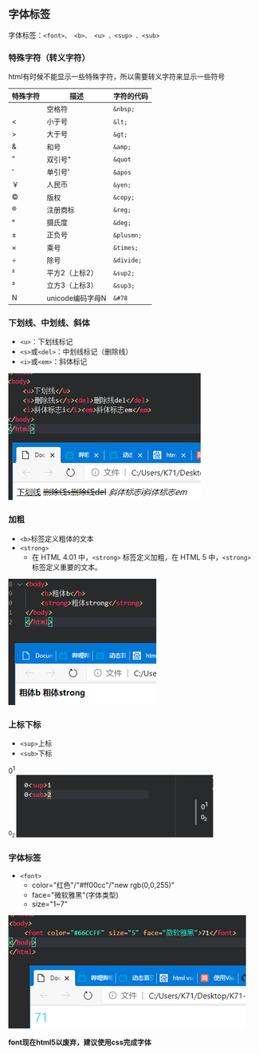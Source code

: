 ## 字体标签

字体标签：`<font>、 <b>、 <u> 、<sup> 、<sub>`  

### 特殊字符（转义字符）

html有时候不能显示一些特殊字符，所以需要转义字符来显示一些符号

|特殊字符	|描述|	字符的代码|
|-|-|-|
||空格符|`&nbsp;`|
|<|	小于号|	`&lt;`|
|>| 大于号|	`&gt;`|
|&|	和号|	`&amp;`|
|"|双引号"|`&quot`|
|'|单引号'|`&apos`|
|￥|	人民币|	`&yen;`|
|©|	版权|	`&copy;`|
|®|	注册商标|	`&reg;`|
|°|	摄氏度|	`&deg;`|
|±|	正负号|	`&plusmn;`|
|×|	乘号|	`&times;`|
|÷|	除号|	`&divide;`|
|²|	平方2（上标2）|	`&sup2;`|
|³|	立方3（上标3）|	`&sup3;`|
|N|unicode编码字母N|`&#78`|

### 下划线、中划线、斜体

* `<u>`：下划线标记
* `<s>`或`<del>`：中划线标记（删除线）
* `<i>`或`<em>`：斜体标记
  

![](img/下划线删除线斜体.png)

### 加粗

* `<b>`标签定义粗体的文本
* `<strong>`
  * 在 HTML 4.01 中，`<strong>` 标签定义加粗，在 HTML 5 中，`<strong>` 标签定义重要的文本。
  
  
![](img/粗体.png)


### 上标下标

* `<sup>`上标
* `<sub>`下标

0<sup>1  
0<sub>2
![](img/sub_sup.png)

### 字体标签

* `<font>`
  * color="红色"/"#ff00cc"/"new rgb(0,0,255)"
  * face="微软雅黑"(字体类型)
  * size="1~7"

![](img/font.png)

__font现在html5以废弃，建议使用css完成字体__